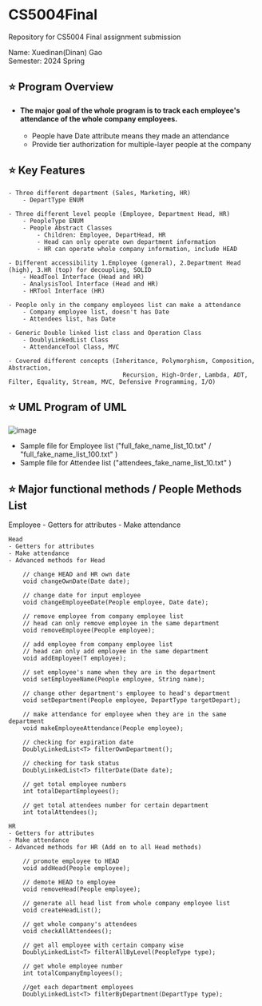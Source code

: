 # CS5004Final
Repository for CS5004 Final assignment submission

Name: Xuedinan(Dinan) Gao\
Semester: 2024 Spring

## :star: Program Overview
- **The major goal of the whole program is to track each employee's attendance of the whole company employees.**
  <br/><br/>
  - People have Date attribute means they made an attendance
  - Provide tier authorization for multiple-layer people at the company
    
## :star: Key Features

    - Three different department (Sales, Marketing, HR)
        - DepartType ENUM

    - Three different level people (Employee, Department Head, HR)
        - PeopleType ENUM
        - People Abstract Classes
            - Children: Employee, DepartHead, HR
            - Head can only operate own department information
            - HR can operate whole company information, include HEAD

    - Different accessibility 1.Employee (general), 2.Department Head (high), 3.HR (top) for decoupling, SOLID
        - HeadTool Interface (Head and HR)
        - AnalysisTool Interface (Head and HR)
        - HRTool Interface (HR)

    - People only in the company employees list can make a attendance
        - Company employee list, doesn't has Date
        - Attendees list, has Date

    - Generic Double linked list class and Operation Class
        - DoublyLinkedList Class
        - AttendanceTool Class, MVC

    - Covered different concepts (Inheritance, Polymorphism, Composition, Abstraction, 
                                    Recursion, High-Order, Lambda, ADT, Filter, Equality, Stream, MVC, Defensive Programming, I/O)
## :star: UML Program of UML
![image](https://github.com/Xuedinan/CS5004Final/assets/144306521/ddc5765b-4df4-4b0d-8e80-ec9ba024b498)

-  Sample file for Employee list ("full_fake_name_list_10.txt" / "full_fake_name_list_100.txt" )
-  Sample file for Attendee list ("attendees_fake_name_list_10.txt" )

## :star: Major functional methods / People Methods List

Employee
    - Getters for attributes
    - Make attendance

    Head
    - Getters for attributes
    - Make attendance
    - Advanced methods for Head

        // change HEAD and HR own date
        void changeOwnDate(Date date);

        // change date for input employee
        void changeEmployeeDate(People employee, Date date);

        // remove employee from company employee list
        // head can only remove employee in the same department
        void removeEmployee(People employee);
        
        // add employee from company employee list
        // head can only add employee in the same department
        void addEmployee(T employee);

        // set employee's name when they are in the department
        void setEmployeeName(People employee, String name);

        // change other department's employee to head's department
        void setDepartment(People employee, DepartType targetDepart);

        // make attendance for employee when they are in the same department
        void makeEmployeeAttendance(People employee);

        // checking for expiration date
        DoublyLinkedList<T> filterOwnDepartment();
        
        // checking for task status
        DoublyLinkedList<T> filterDate(Date date);

        // get total employee numbers
        int totalDepartEmployees();

        // get total attendees number for certain department
        int totalAttendees();

    HR
    - Getters for attributes
    - Make attendance
    - Advanced methods for HR (Add on to all Head methods)

        // promote employee to HEAD
        void addHead(People employee);

        // demote HEAD to employee
        void removeHead(People employee);

        // generate all head list from whole company employee list
        void createHeadList();

        // get whole company's attendees
        void checkAllAttendees();

        // get all employee with certain company wise
        DoublyLinkedList<T> filterAllByLevel(PeopleType type);

        // get whole employee number
        int totalCompanyEmployees();
        
        //get each department employees
        DoublyLinkedList<T> filterByDepartment(DepartType type);
